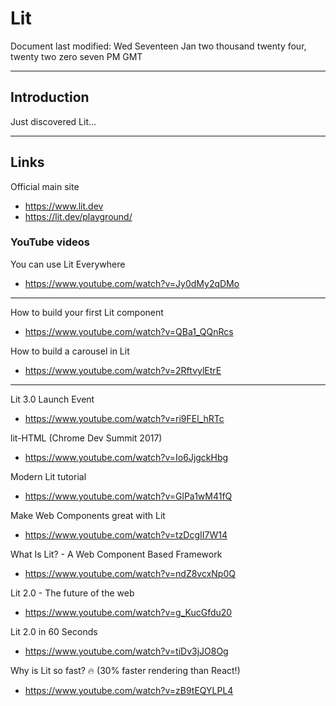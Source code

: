 # Lit

Document last modified: Wed Seventeen Jan two thousand twenty four, twenty two zero seven PM GMT

-----

## Introduction

Just discovered Lit...

-----

## Links

Official main site    
- https://www.lit.dev    
- https://lit.dev/playground/  

### YouTube videos

You can use Lit Everywhere  
- https://www.youtube.com/watch?v=Jy0dMy2qDMo  

-----

How to build your first Lit component  
- https://www.youtube.com/watch?v=QBa1_QQnRcs

How to build a carousel in Lit  
- https://www.youtube.com/watch?v=2RftvylEtrE

-----

Lit 3.0 Launch Event 
- https://www.youtube.com/watch?v=ri9FEl_hRTc

lit-HTML (Chrome Dev Summit 2017)  
- https://www.youtube.com/watch?v=Io6JjgckHbg  

Modern Lit tutorial  
- https://www.youtube.com/watch?v=GlPa1wM41fQ

Make Web Components great with Lit  
- https://www.youtube.com/watch?v=tzDcgII7W14  

What Is Lit? - A Web Component Based Framework  
- https://www.youtube.com/watch?v=ndZ8vcxNp0Q  

Lit 2.0 - The future of the web 
- https://www.youtube.com/watch?v=g_KucGfdu20  

Lit 2.0 in 60 Seconds  
- https://www.youtube.com/watch?v=tiDv3jJO8Og  

Why is Lit so fast? 🔥 (30% faster rendering than React!)    
- https://www.youtube.com/watch?v=zB9tEQYLPL4  

